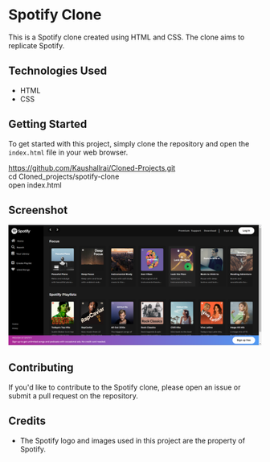 # Spotify Clone

This is a Spotify clone created using HTML and CSS. The clone aims to replicate Spotify.

## Technologies Used

- HTML
- CSS

## Getting Started

To get started with this project, simply clone the repository and open the `index.html` file in your web browser.

https://github.com/Kaushallrai/Cloned-Projects.git
<br>
cd Cloned_projects/spotify-clone
<br>
open index.html

## Screenshot

![Screenshot](Screenshots/spotify.png)

## Contributing

If you'd like to contribute to the Spotify clone, please open an issue or submit a pull request on the repository.

## Credits

- The Spotify logo and images used in this project are the property of Spotify.
